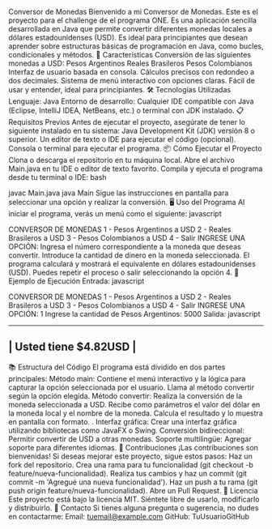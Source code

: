 Conversor de Monedas
Bienvenido a mi Conversor de Monedas. Este es el proyecto para el challenge de el programa ONE. Es una aplicación sencilla desarrollada en Java que permite convertir diferentes monedas locales a dólares estadounidenses (USD). Es ideal para principiantes que desean aprender sobre estructuras básicas de programación en Java, como bucles, condicionales y métodos.
🚀 Características
Conversión de las siguientes monedas a USD:
Pesos Argentinos
Reales Brasileros
Pesos Colombianos
Interfaz de usuario basada en consola.
Cálculos precisos con redondeo a dos decimales.
Sistema de menú interactivo con opciones claras.
Fácil de usar y entender, ideal para principiantes.
🛠️ Tecnologías Utilizadas
Lenguaje: Java
Entorno de desarrollo: Cualquier IDE compatible con Java (Eclipse, IntelliJ IDEA, NetBeans, etc.) o terminal con JDK instalado.
📋 Requisitos Previos
Antes de ejecutar el proyecto, asegúrate de tener lo siguiente instalado en tu sistema:
Java Development Kit (JDK) versión 8 o superior.
Un editor de texto o IDE para ejecutar el código (opcional).
Consola o terminal para ejecutar el programa.
📦 Cómo Ejecutar el Proyecto
Clona o descarga el repositorio en tu máquina local.
Abre el archivo Main.java en tu IDE o editor de texto favorito.
Compila y ejecuta el programa desde tu terminal o IDE:
bash


javac Main.java
java Main
Sigue las instrucciones en pantalla para seleccionar una opción y realizar la conversión.
🖥️ Uso del Programa
Al iniciar el programa, verás un menú como el siguiente:
javascript


CONVERSOR DE MONEDAS
1 - Pesos Argentinos a USD
2 - Reales Brasileros a USD
3 - Pesos Colombianos a USD
4 - Salir
INGRESE UNA OPCIÓN:
Ingresa el número correspondiente a la moneda que deseas convertir.
Introduce la cantidad de dinero en la moneda seleccionada.
El programa calculará y mostrará el equivalente en dólares estadounidenses (USD).
Puedes repetir el proceso o salir seleccionando la opción 4.
📖 Ejemplo de Ejecución
Entrada:
javascript


CONVERSOR DE MONEDAS
1 - Pesos Argentinos a USD
2 - Reales Brasileros a USD
3 - Pesos Colombianos a USD
4 - Salir
INGRESE UNA OPCIÓN: 1
Ingrese la cantidad de Pesos Argentinos: 5000
Salida:
javascript


--------------------------------------
|   Usted tiene $4.82USD   |
--------------------------------------
📚 Estructura del Código
El programa está dividido en dos partes principales:
Método main:
Contiene el menú interactivo y la lógica para capturar la opción seleccionada por el usuario.
Llama al método convertir según la opción elegida.
Método convertir:
Realiza la conversión de la moneda seleccionada a USD.
Recibe como parámetros el valor del dólar en la moneda local y el nombre de la moneda.
Calcula el resultado y lo muestra en pantalla con formato.
.
Interfaz gráfica: Crear una interfaz gráfica utilizando bibliotecas como JavaFX o Swing.
Conversión bidireccional: Permitir convertir de USD a otras monedas.
Soporte multilingüe: Agregar soporte para diferentes idiomas.
🤝 Contribuciones
¡Las contribuciones son bienvenidas! Si deseas mejorar este proyecto, sigue estos pasos:
Haz un fork del repositorio.
Crea una rama para tu funcionalidad (git checkout -b feature/nueva-funcionalidad).
Realiza tus cambios y haz un commit (git commit -m 'Agregué una nueva funcionalidad').
Haz un push a tu rama (git push origin feature/nueva-funcionalidad).
Abre un Pull Request.
📝 Licencia
Este proyecto está bajo la licencia MIT. Siéntete libre de usarlo, modificarlo y distribuirlo.
💬 Contacto
Si tienes alguna pregunta o sugerencia, no dudes en contactarme:
Email: tuemail@example.com
GitHub: TuUsuarioGitHub
